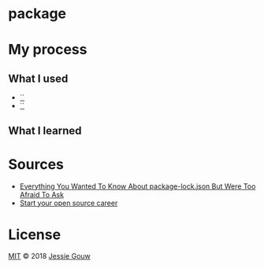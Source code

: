 # package

# My process

## What I used
* [``](https://mochajs.org)
* [``](https://github.com/standard/standard)

## What I learned


# Sources
* [Everything You Wanted To Know About package-lock.json But Were Too Afraid To Ask](https://medium.com/@Quigley_Ja/everything-you-wanted-to-know-about-package-lock-json-b81911aa8ab8)
* [Start your open source career](https://blog.algolia.com/start-your-open-source-career/)

# License
[MIT](https://github.com/jessiegouw/package/blob/master/LICENSE) © 2018 [Jessie Gouw](https://github.com/jessiegouw)
